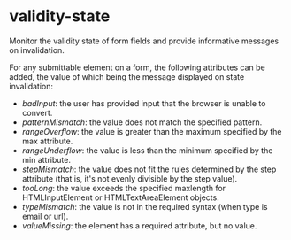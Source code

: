 # validity-state
Monitor the validity state of form fields and provide informative messages on invalidation.

For any submittable element on a form, the following attributes can be added,
the value of which being the message displayed on state invalidation:

* _badInput_: the user has provided input that the browser is unable to convert.
* _patternMismatch_: the value does not match the specified pattern.
* _rangeOverflow_: the value is greater than the maximum specified by the max attribute.
* _rangeUnderflow_: the value is less than the minimum specified by the min attribute.
* _stepMismatch_: the value does not fit the rules determined by the step attribute (that is, it's not evenly divisible by the step value).
* _tooLong_: the value exceeds the specified maxlength for HTMLInputElement or HTMLTextAreaElement objects.
* _typeMismatch_: the value is not in the required syntax (when type is email or url).
* _valueMissing_: the element has a required attribute, but no value.
